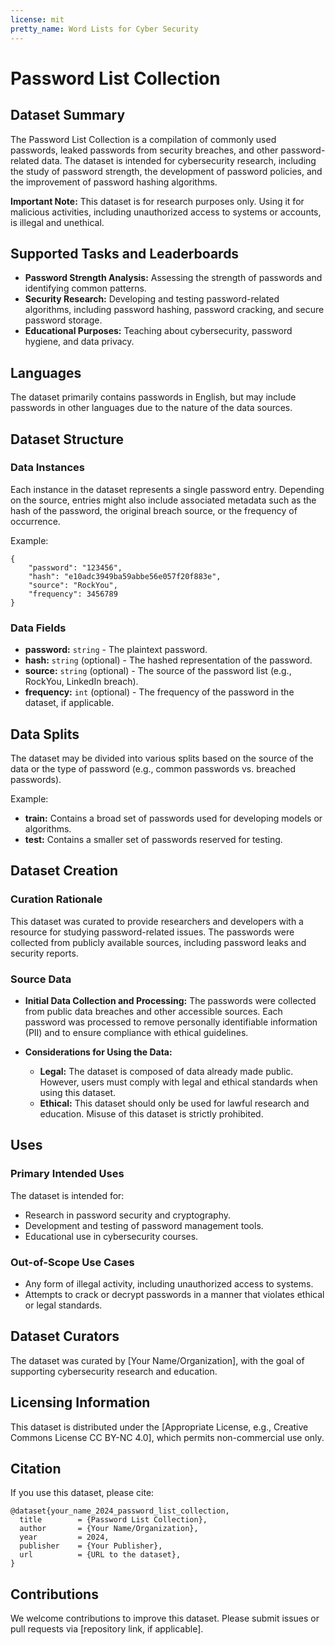 ```yaml
---
license: mit
pretty_name: Word Lists for Cyber Security
---
```


# Password List Collection

## Dataset Summary
The Password List Collection is a compilation of commonly used passwords, leaked passwords from security breaches, and other password-related data. The dataset is intended for cybersecurity research, including the study of password strength, the development of password policies, and the improvement of password hashing algorithms.

**Important Note:** This dataset is for research purposes only. Using it for malicious activities, including unauthorized access to systems or accounts, is illegal and unethical.

## Supported Tasks and Leaderboards
- **Password Strength Analysis:** Assessing the strength of passwords and identifying common patterns.
- **Security Research:** Developing and testing password-related algorithms, including password hashing, password cracking, and secure password storage.
- **Educational Purposes:** Teaching about cybersecurity, password hygiene, and data privacy.

## Languages
The dataset primarily contains passwords in English, but may include passwords in other languages due to the nature of the data sources.

## Dataset Structure

### Data Instances
Each instance in the dataset represents a single password entry. Depending on the source, entries might also include associated metadata such as the hash of the password, the original breach source, or the frequency of occurrence.

Example:
```
{
    "password": "123456",
    "hash": "e10adc3949ba59abbe56e057f20f883e",
    "source": "RockYou",
    "frequency": 3456789
}
```

### Data Fields
- **password:** `string` - The plaintext password.
- **hash:** `string` (optional) - The hashed representation of the password.
- **source:** `string` (optional) - The source of the password list (e.g., RockYou, LinkedIn breach).
- **frequency:** `int` (optional) - The frequency of the password in the dataset, if applicable.

## Data Splits
The dataset may be divided into various splits based on the source of the data or the type of password (e.g., common passwords vs. breached passwords).

Example:
- **train:** Contains a broad set of passwords used for developing models or algorithms.
- **test:** Contains a smaller set of passwords reserved for testing.

## Dataset Creation

### Curation Rationale
This dataset was curated to provide researchers and developers with a resource for studying password-related issues. The passwords were collected from publicly available sources, including password leaks and security reports.

### Source Data
- **Initial Data Collection and Processing:** The passwords were collected from public data breaches and other accessible sources. Each password was processed to remove personally identifiable information (PII) and to ensure compliance with ethical guidelines.

- **Considerations for Using the Data:**
  - **Legal:** The dataset is composed of data already made public. However, users must comply with legal and ethical standards when using this dataset.
  - **Ethical:** This dataset should only be used for lawful research and education. Misuse of this dataset is strictly prohibited.

## Uses

### Primary Intended Uses
The dataset is intended for:
- Research in password security and cryptography.
- Development and testing of password management tools.
- Educational use in cybersecurity courses.

### Out-of-Scope Use Cases
- Any form of illegal activity, including unauthorized access to systems.
- Attempts to crack or decrypt passwords in a manner that violates ethical or legal standards.

## Dataset Curators
The dataset was curated by [Your Name/Organization], with the goal of supporting cybersecurity research and education.

## Licensing Information
This dataset is distributed under the [Appropriate License, e.g., Creative Commons License CC BY-NC 4.0], which permits non-commercial use only.

## Citation
If you use this dataset, please cite:
```
@dataset{your_name_2024_password_list_collection,
  title        = {Password List Collection},
  author       = {Your Name/Organization},
  year         = 2024,
  publisher    = {Your Publisher},
  url          = {URL to the dataset},
}
```

## Contributions
We welcome contributions to improve this dataset. Please submit issues or pull requests via [repository link, if applicable].
